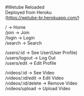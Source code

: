 #Wetube Reloaded   
Deployed from Heroku   
(https://wetube-br.herokuapp.com/)    

/ -> Home  
/join -> Join  
/login -> Login  
/search -> Search  

/users/:id -> See User(User Profile)  
/users/logout -> Log Out  
/users/edit -> Edit Profile  

/videos/:id -> See Video  
/videos/:id/edit -> Edit Video  
/videos/:id/delete -> Remove Video  
/videos/upload -> Upload Video  
